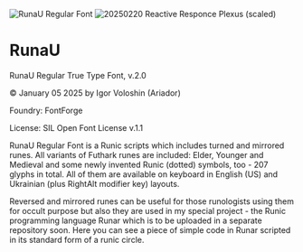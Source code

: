 ![RunaU Regular Font](https://github.com/user-attachments/assets/b24dd716-9dd4-4e24-9937-66d5145a3ae7)
![20250220 Reactive Responce Plexus (scaled)](https://github.com/user-attachments/assets/7d7fcbc0-bf49-4896-b7cc-59d910b530e9)


# RunaU
RunaU Regular True Type Font, v.2.0

© January 05 2025 by Igor Voloshin (Ariador)

Foundry: FontForge

License: SIL Open Font License v.1.1

RunaU Regular Font is a Runic scripts which includes turned and mirrored runes. All variants of Futhark runes are included: Elder, Younger and Medieval and some newly invented Runic (dotted) symbols, too - 207 glyphs in total. All of them are available on keyboard in English (US) and Ukrainian (plus RightAlt modifier key) layouts.

Reversed and mirrored runes can be useful for those runologists using them for occult purpose but also they are used in my special project - the Runic programming language Runar which is to be uploaded in a separate repository soon. Here you can see a piece of simple code in Runar scripted in its standard form of a runic circle.
